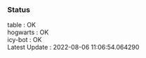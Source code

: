 ### Status


table : OK  
hogwarts : OK  
icy-bot : OK  
Latest Update : 2022-08-06 11:06:54.064290
